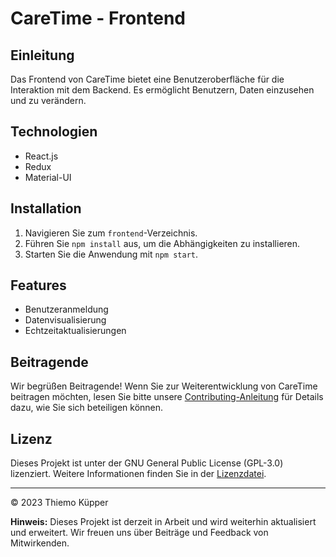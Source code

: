 # CareTime - Frontend

## Einleitung

Das Frontend von CareTime bietet eine Benutzeroberfläche für die Interaktion mit dem Backend. Es ermöglicht Benutzern, Daten einzusehen und zu verändern.

## Technologien

- React.js
- Redux
- Material-UI

## Installation

1. Navigieren Sie zum `frontend`-Verzeichnis.
2. Führen Sie `npm install` aus, um die Abhängigkeiten zu installieren.
3. Starten Sie die Anwendung mit `npm start`.

## Features

- Benutzeranmeldung
- Datenvisualisierung
- Echtzeitaktualisierungen

## Beitragende

Wir begrüßen Beitragende! Wenn Sie zur Weiterentwicklung von CareTime beitragen möchten, lesen Sie bitte unsere [Contributing-Anleitung](CONTRIBUTING.md) für Details dazu, wie Sie sich beteiligen können.

## Lizenz

Dieses Projekt ist unter der GNU General Public License (GPL-3.0) lizenziert. Weitere Informationen finden Sie in der [Lizenzdatei](LICENSE).

---

© 2023 Thiemo Küpper

**Hinweis:** Dieses Projekt ist derzeit in Arbeit und wird weiterhin aktualisiert und erweitert. Wir freuen uns über Beiträge und Feedback von Mitwirkenden.